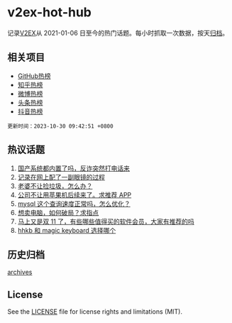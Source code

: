 # v2ex-hot-hub

 记录[V2EX](https://www.v2ex.com/)从 2021-01-06 日至今的热门话题。每小时抓取一次数据，按天[归档](archives)。
 
 ## 相关项目

- [GitHub热榜](https://github.com/lonnyzhang423/github-hot-hub)
- [知乎热榜](https://github.com/lonnyzhang423/zhihu-hot-hub)
- [微博热榜](https://github.com/lonnyzhang423/weibo-hot-hub)
- [头条热榜](https://github.com/lonnyzhang423/toutiao-hot-hub)
- [抖音热榜](https://github.com/lonnyzhang423/douyin-hot-hub)


 `更新时间：2023-10-30 09:42:51 +0800`

## 热议话题

1. [国产系统都内置了吗，反诈突然打电话来](https://www.v2ex.com/t/986489)
1. [记录在网上配了一副眼镜的过程](https://www.v2ex.com/t/986377)
1. [老婆不让捡垃圾，怎么办？](https://www.v2ex.com/t/986475)
1. [公司不让用苹果机后续来了。求推荐 APP](https://www.v2ex.com/t/986506)
1. [mysql 这个查询速度正常吗，怎么优化？](https://www.v2ex.com/t/986389)
1. [想卖电脑，如何破局？求指点](https://www.v2ex.com/t/986398)
1. [马上又是双 11 了，有些哪些值得买的软件会员，大家有推荐的吗](https://www.v2ex.com/t/986418)
1. [hhkb 和 magic keyboard 选择哪个](https://www.v2ex.com/t/986432)

## 历史归档

[archives](archives)

## License

See the [LICENSE](LICENSE) file for license rights and limitations (MIT).

